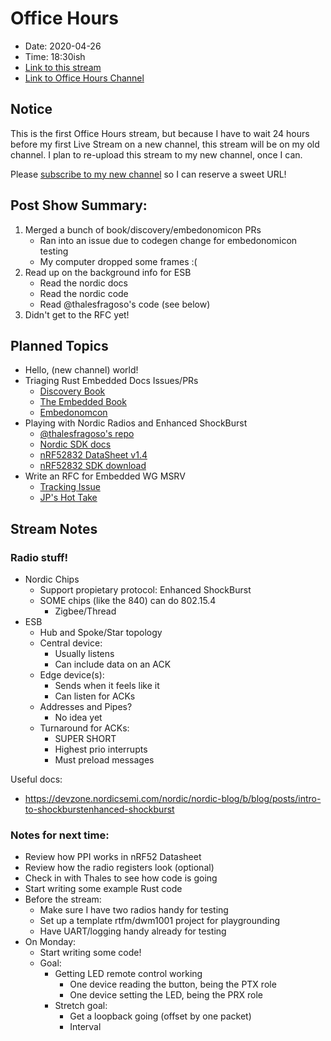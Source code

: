 # Office Hours

* Date: 2020-04-26
* Time: 18:30ish
* [Link to this stream](https://www.youtube.com/watch?v=GdUj6asGMUk)
* [Link to Office Hours Channel](https://www.youtube.com/channel/UCb48C4qqcXQpRugPbdwigZQ)

## Notice

This is the first Office Hours stream, but because I have to wait 24 hours before my first Live Stream on a new channel, this stream will be on my old channel. I plan to re-upload this stream to my new channel, once I can.

Please [subscribe to my new channel](https://www.youtube.com/channel/UCb48C4qqcXQpRugPbdwigZQ) so I can reserve a sweet URL!

## Post Show Summary:

1. Merged a bunch of book/discovery/embedonomicon PRs
    * Ran into an issue due to codegen change for embedonomicon testing
    * My computer dropped some frames :(
2. Read up on the background info for ESB
    * Read the nordic docs
    * Read the nordic code
    * Read @thalesfragoso's code (see below)
3. Didn't get to the RFC yet!

## Planned Topics

* Hello, (new channel) world!
* Triaging Rust Embedded Docs Issues/PRs
    * [Discovery Book](https://github.com/rust-embedded/discovery/)
    * [The Embedded Book](https://github.com/rust-embedded/book/)
    * [Embedonomcon](https://github.com/rust-embedded/embedonomicon/)
* Playing with Nordic Radios and Enhanced ShockBurst
    * [@thalesfragoso's repo](https://github.com/thalesfragoso/esb)
    * [Nordic SDK docs](https://infocenter.nordicsemi.com/topic/sdk_nrf5_v16.0.0/esb_users_guide.html)
    * [nRF52832 DataSheet v1.4](https://infocenter.nordicsemi.com/pdf/nRF52832_PS_v1.4.pdf)
    * [nRF52832 SDK download](https://www.nordicsemi.com/Products/Low-power-short-range-wireless/nRF52832/Download)
* Write an RFC for Embedded WG MSRV
    * [Tracking Issue](https://github.com/rust-embedded/wg/issues/427)
    * [JP's Hot Take](https://github.com/rust-embedded/wg/issues/427#issuecomment-617378501)

## Stream Notes

### Radio stuff!

* Nordic Chips
    * Support propietary protocol: Enhanced ShockBurst
    * SOME chips (like the 840) can do 802.15.4
        * Zigbee/Thread
* ESB
    * Hub and Spoke/Star topology
    * Central device:
        * Usually listens
        * Can include data on an ACK
    * Edge device(s):
        * Sends when it feels like it
        * Can listen for ACKs
    * Addresses and Pipes?
        * No idea yet
    * Turnaround for ACKs:
        * SUPER SHORT
        * Highest prio interrupts
        * Must preload messages

Useful docs:

* https://devzone.nordicsemi.com/nordic/nordic-blog/b/blog/posts/intro-to-shockburstenhanced-shockburst

### Notes for next time:

* Review how PPI works in nRF52 Datasheet
* Review how the radio registers look (optional)
* Check in with Thales to see how code is going
* Start writing some example Rust code
* Before the stream:
    * Make sure I have two radios handy for testing
    * Set up a template rtfm/dwm1001 project for playgrounding
    * Have UART/logging handy already for testing
* On Monday:
    * Start writing some code!
    * Goal:
        * Getting LED remote control working
            * One device reading the button, being the PTX role
            * One device setting the LED, being the PRX role
        * Stretch goal:
            * Get a loopback going (offset by one packet)
            * Interval
